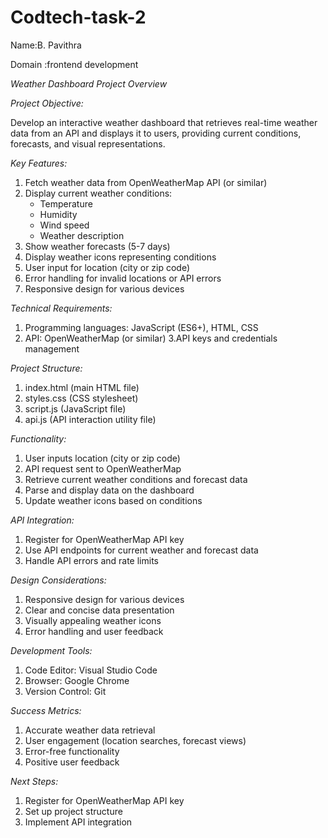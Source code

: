 # Codtech-task-2
Name:B. Pavithra 

Domain :frontend development 

*Weather Dashboard Project Overview*

*Project Objective:*

Develop an interactive weather dashboard that retrieves real-time weather data from an API and displays it to users, providing current conditions, forecasts, and visual representations.

*Key Features:*

1. Fetch weather data from OpenWeatherMap API (or similar)
2. Display current weather conditions:
    - Temperature
    - Humidity
    - Wind speed
    - Weather description
3. Show weather forecasts (5-7 days)
4. Display weather icons representing conditions
5. User input for location (city or zip code)
6. Error handling for invalid locations or API errors
7. Responsive design for various devices

*Technical Requirements:*

1. Programming languages: JavaScript (ES6+), HTML, CSS
2. API: OpenWeatherMap (or similar)
    3.API keys and credentials management

*Project Structure:*

1. index.html (main HTML file)
2. styles.css (CSS stylesheet)
3. script.js (JavaScript file)
4. api.js (API interaction utility file)

*Functionality:*

1. User inputs location (city or zip code)
2. API request sent to OpenWeatherMap
3. Retrieve current weather conditions and forecast data
4. Parse and display data on the dashboard
5. Update weather icons based on conditions

*API Integration:*

1. Register for OpenWeatherMap API key
2. Use API endpoints for current weather and forecast data
3. Handle API errors and rate limits

*Design Considerations:*

1. Responsive design for various devices
2. Clear and concise data presentation
3. Visually appealing weather icons
4. Error handling and user feedback

*Development Tools:*

1. Code Editor: Visual Studio Code
2. Browser: Google Chrome
3. Version Control: Git 

*Success Metrics:*

1. Accurate weather data retrieval
2. User engagement (location searches, forecast views)
3. Error-free functionality
4. Positive user feedback

*Next Steps:*

1. Register for OpenWeatherMap API key
2. Set up project structure
3. Implement API integration
